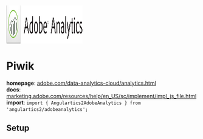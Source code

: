<img 
    src="../../../assets/svg/adobeanalytics.svg" 
    alt="Piwik logo"
    height="100px"
    width="200px" />

# Piwik
__homepage__: [adobe.com/data-analytics-cloud/analytics.html](http://www.adobe.com/data-analytics-cloud/analytics.html)  
__docs__: [marketing.adobe.com/resources/help/en_US/sc/implement/impl_js_file.html](https://marketing.adobe.com/resources/help/en_US/sc/implement/impl_js_file.html)  
__import__: `import { Angulartics2AdobeAnalytics } from 'angulartics2/adobeanalytics';`  

## Setup
